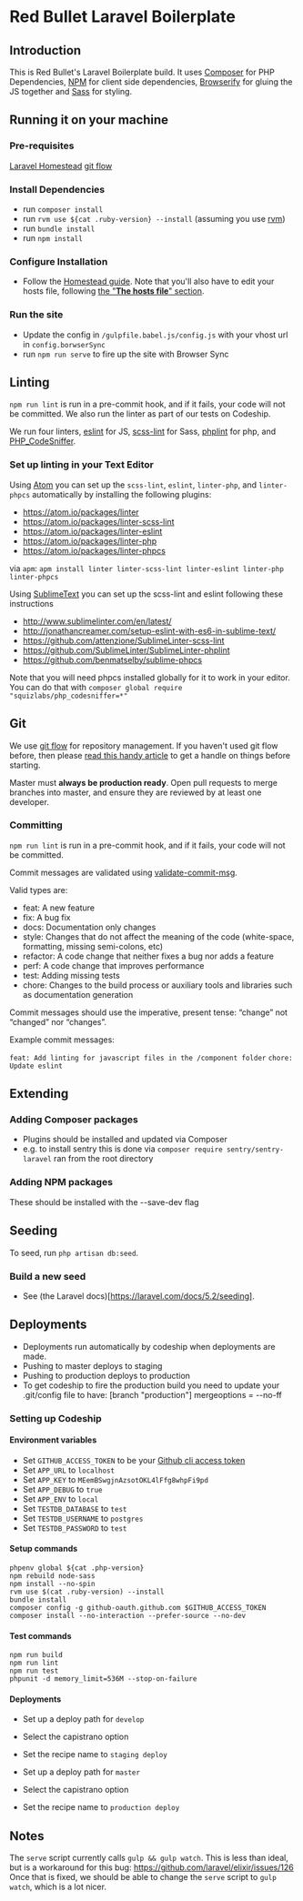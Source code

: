 # Red Bullet Laravel Boilerplate

## Introduction
This is Red Bullet's Laravel Boilerplate build.
It uses [Composer](https://getcomposer.org/) for PHP Dependencies, [NPM](https://www.npmjs.com/) for
client side dependencies, [Browserify](http://browserify.org/) for gluing the JS together and [Sass](http://sass-lang.com/) for styling.

## Running it on your machine

### Pre-requisites

[Laravel Homestead](https://laravel.com/docs/5.2/homestead)
[git flow](https://github.com/nvie/gitflow)

### Install Dependencies

- run `composer install`
- run `rvm use ${cat .ruby-version} --install` (assuming you use [rvm](https://rvm.io/))
- run `bundle install`
- run `npm install`

### Configure Installation

- Follow the [Homestead guide](https://laravel.com/docs/5.2/homestead#adding-additional-sites).
 Note that you'll also have to edit your hosts file, following [the "**The hosts file**" section](https://laravel.com/docs/5.2/homestead#configuring-homestead).

### Run the site

- Update the config in `/gulpfile.babel.js/config.js` with your vhost url in `config.borwserSync`
- run `npm run serve` to fire up the site with Browser Sync

## Linting

`npm run lint` is run in a pre-commit hook, and if it fails, your code will not be committed. We
 also run the linter as part of our tests on Codeship.

We run four linters, [eslint](eslint.org) for JS, [scss-lint](https://github.com/brigade/scss-lint/)
 for Sass, [phplint](https://www.npmjs.com/package/phplint) for php, and [PHP_CodeSniffer](https://github.com/squizlabs/PHP_CodeSniffer).

### Set up linting in your Text Editor

Using [Atom](https://atom.io/) you can set up the `scss-lint`, `eslint`, `linter-php`, and
 `linter-phpcs`
 automatically by installing the following plugins:

- https://atom.io/packages/linter
- https://atom.io/packages/linter-scss-lint
- https://atom.io/packages/linter-eslint
- https://atom.io/packages/linter-php
- https://atom.io/packages/linter-phpcs

via `apm`: `apm install linter linter-scss-lint linter-eslint linter-php linter-phpcs`

Using [SublimeText](https://www.sublimetext.com/) you can set up the scss-lint and eslint following
these instructions

- http://www.sublimelinter.com/en/latest/
- http://jonathancreamer.com/setup-eslint-with-es6-in-sublime-text/
- https://github.com/attenzione/SublimeLinter-scss-lint
- https://github.com/SublimeLinter/SublimeLinter-phplint
- https://github.com/benmatselby/sublime-phpcs

Note that you will need phpcs installed globally for it to work in your editor. You can do that with
`composer global require "squizlabs/php_codesniffer=*"`

## Git

We use [git flow](https://github.com/nvie/gitflow) for repository management. If you haven't used
 git flow before, then please [read this handy article](http://jeffkreeftmeijer.com/2010/why-arent-you-using-git-flow/)
 to get a handle on things before starting.

Master must **always be production ready**. Open pull requests to merge branches into master, and
 ensure they are reviewed by at least one developer.

### Committing

`npm run lint` is run in a pre-commit hook, and if it fails, your code will not be committed.

Commit messages are validated using [validate-commit-msg](https://github.com/kentcdodds/validate-commit-msg).

Valid types are:

- feat: A new feature
- fix: A bug fix
- docs: Documentation only changes
- style: Changes that do not affect the meaning of the code (white-space, formatting, missing semi-colons, etc)
- refactor: A code change that neither fixes a bug nor adds a feature
- perf: A code change that improves performance
- test: Adding missing tests
- chore: Changes to the build process or auxiliary tools and libraries such as documentation generation

Commit messages should use the imperative, present tense: “change” not “changed” nor “changes”.

Example commit messages:

`feat: Add linting for javascript files in the /component folder`
`chore: Update eslint`

## Extending

### Adding Composer packages

- Plugins should be installed and updated via Composer
- e.g. to install sentry this is done via `composer require sentry/sentry-laravel` ran from the root
directory

### Adding NPM packages

These should be installed with the --save-dev flag

## Seeding

To seed, run `php artisan db:seed`.

### Build a new seed

- See (the Laravel docs)[https://laravel.com/docs/5.2/seeding].

## Deployments

- Deployments run automatically by codeship when deployments are made.
- Pushing to master deploys to staging
- Pushing to production deploys to production
- To get codeship to fire the production build you need to update your .git/config file to have:
   [branch "production"]
       mergeoptions = --no-ff

### Setting up Codeship

#### Environment variables

- Set `GITHUB_ACCESS_TOKEN` to be your [Github cli access token](https://help.github.com/articles/creating-an-access-token-for-command-line-use/)
- Set `APP_URL` to `localhost`
- Set `APP_KEY` to `MEemBSwgjnAzsotOKL4lFfg8whpFi9pd`
- Set `APP_DEBUG` to `true`
- Set `APP_ENV` to `local`
- Set `TESTDB_DATABASE` to `test`
- Set `TESTDB_USERNAME` to `postgres`
- Set `TESTDB_PASSWORD` to `test`

#### Setup commands

```
phpenv global ${cat .php-version}
npm rebuild node-sass
npm install --no-spin
rvm use $(cat .ruby-version) --install
bundle install
composer config -g github-oauth.github.com $GITHUB_ACCESS_TOKEN
composer install --no-interaction --prefer-source --no-dev
```

#### Test commands

```
npm run build
npm run lint
npm run test
phpunit -d memory_limit=536M --stop-on-failure
```

#### Deployments

- Set up a deploy path for `develop`
- Select the capistrano option
- Set the recipe name to `staging deploy`


- Set up a deploy path for `master`
- Select the capistrano option
- Set the recipe name to `production deploy`

## Notes

The `serve` script currently calls `gulp && gulp watch`. This is less than ideal, but is a
 workaround for this bug: https://github.com/laravel/elixir/issues/126 Once that is fixed, we should
 be able to change the `serve` script to `gulp watch`, which is a lot nicer.

